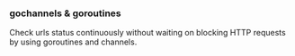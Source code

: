 ### gochannels & goroutines
Check urls status continuously without waiting on blocking HTTP requests by using goroutines and channels.
